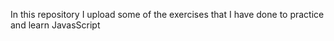 In this repository I upload some of the exercises that I have done to practice and learn JavasScript